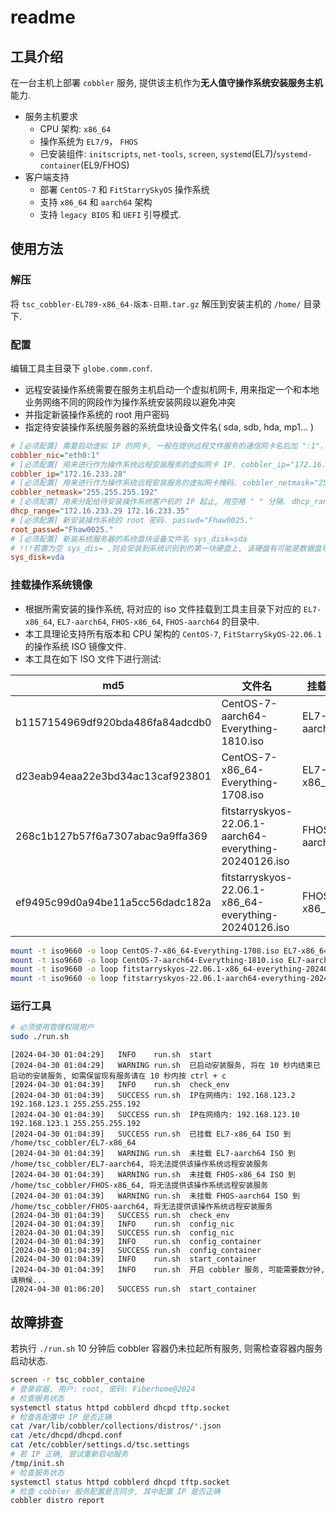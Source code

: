 # readme

## 工具介绍

在一台主机上部署 `cobbler` 服务, 提供该主机作为**无人值守操作系统安装服务主机**能力.

- 服务主机要求
  - CPU 架构: `x86_64`
  - 操作系统为 `EL7/9`， `FHOS`
  - 已安装组件: `initscripts`, `net-tools`, `screen`, `systemd`(EL7)/`systemd-container`(EL9/FHOS)
- 客户端支持
  - 部署 `CentOS-7` 和 `FitStarrySkyOS` 操作系统
  - 支持 `x86_64` 和 `aarch64` 架构
  - 支持 `legacy BIOS` 和 `UEFI` 引导模式.

## 使用方法

### 解压

将 `tsc_cobbler-EL789-x86_64-版本-日期.tar.gz` 解压到安装主机的 `/home/` 目录下.

### 配置

编辑工具主目录下 `globe.comm.conf`.

- 远程安装操作系统需要在服务主机启动一个虚拟机网卡, 用来指定一个和本地业务网络不同的网段作为操作系统安装网段以避免冲突
- 并指定新装操作系统的 root 用户密码
- 指定待安装操作系统服务器的系统盘块设备文件名( sda, sdb, hda, mp1... )

```ini
# [必须配置] 需要启动虚拟 IP 的网卡, 一般在提供远程文件服务的通信网卡名后加 ":1". cobbler_nic="eth0:1"
cobbler_nic="eth0:1"
# [必须配置] 用来进行作为操作系统远程安装服务的虚拟网卡 IP. cobbler_ip="172.16.233.28"
cobbler_ip="172.16.233.28"
# [必须配置] 用来进行作为操作系统远程安装服务的虚拟网卡掩码. cobbler_netmask="255.255.255.192"
cobbler_netmask="255.255.255.192"
# [必须配置] 用来分配给待安装操作系统客户机的 IP 起止, 用空格 " " 分隔. dhcp_range="172.16.233.29 172.16.233.35"
dhcp_range="172.16.233.29 172.16.233.35"
# [必须配置] 新安装操作系统的 root 密码. passwd="Fhaw0025."
root_passwd="Fhaw0025."
# [必须配置] 新装系统服务器的系统盘块设备文件名 sys_disk=sda
# !!!若置为空 sys_dis= ,则会安装到系统识别到的第一块硬盘上, 该硬盘有可能是数据盘导致数据被覆盖!!!
sys_disk=vda
```

### 挂载操作系统镜像

- 根据所需安装的操作系统, 将对应的 iso 文件挂载到工具主目录下对应的 `EL7-x86_64`, `EL7-aarch64`, `FHOS-x86_64`, `FHOS-aarch64` 的目录中.
- 本工具理论支持所有版本和 CPU 架构的 `CentOS-7`, `FitStarrySkyOS-22.06.1` 的操作系统 ISO 镜像文件.
- 本工具在如下 ISO 文件下进行测试:

| md5                              | 文件名                                                 | 挂载点       |
| -------------------------------- | ------------------------------------------------------ | ------------ |
| b1157154969df920bda486fa84adcdb0 | CentOS-7-aarch64-Everything-1810.iso                   | EL7-aarch64  |
| d23eab94eaa22e3bd34ac13caf923801 | CentOS-7-x86_64-Everything-1708.iso                    | EL7-x86_64   |
| 268c1b127b57f6a7307abac9a9ffa369 | fitstarryskyos-22.06.1-aarch64-everything-20240126.iso | FHOS-aarch64 |
| ef9495c99d0a94be11a5cc56dadc182a | fitstarryskyos-22.06.1-x86_64-everything-20240126.iso  | FHOS-x86_64  |

```bash
mount -t iso9660 -o loop CentOS-7-x86_64-Everything-1708.iso EL7-x86_64
mount -t iso9660 -o loop CentOS-7-aarch64-Everything-1810.iso EL7-aarch64
mount -t iso9660 -o loop fitstarryskyos-22.06.1-x86_64-everything-20240126.iso FHOS-x86_64
mount -t iso9660 -o loop fitstarryskyos-22.06.1-aarch64-everything-20240126.iso FHOS-aarch64
```

### 运行工具

```bash
# 必须使用管理权限用户
sudo ./run.sh
```

```text
[2024-04-30 01:04:29]   INFO    run.sh  start
[2024-04-30 01:04:29]   WARNING run.sh  已启动安装服务, 将在 10 秒内结束已启动的安装服务, 如需保留现有服务请在 10 秒内按 ctrl + c
[2024-04-30 01:04:39]   INFO    run.sh  check_env
[2024-04-30 01:04:39]   SUCCESS run.sh  IP在网络内: 192.168.123.2 192.168.123.1 255.255.255.192
[2024-04-30 01:04:39]   SUCCESS run.sh  IP在网络内: 192.168.123.10 192.168.123.1 255.255.255.192
[2024-04-30 01:04:39]   SUCCESS run.sh  已挂载 EL7-x86_64 ISO 到 /home/tsc_cobbler/EL7-x86_64
[2024-04-30 01:04:39]   WARNING run.sh  未挂载 EL7-aarch64 ISO 到 /home/tsc_cobbler/EL7-aarch64, 将无法提供该操作系统远程安装服务
[2024-04-30 01:04:39]   WARNING run.sh  未挂载 FHOS-x86_64 ISO 到 /home/tsc_cobbler/FHOS-x86_64, 将无法提供该操作系统远程安装服务
[2024-04-30 01:04:39]   WARNING run.sh  未挂载 FHOS-aarch64 ISO 到 /home/tsc_cobbler/FHOS-aarch64, 将无法提供该操作系统远程安装服务
[2024-04-30 01:04:39]   SUCCESS run.sh  check_env
[2024-04-30 01:04:39]   INFO    run.sh  config_nic
[2024-04-30 01:04:39]   SUCCESS run.sh  config_nic
[2024-04-30 01:04:39]   INFO    run.sh  config_container
[2024-04-30 01:04:39]   SUCCESS run.sh  config_container
[2024-04-30 01:04:39]   INFO    run.sh  start_container
[2024-04-30 01:04:39]   INFO    run.sh  开启 cobbler 服务, 可能需要数分钟, 请稍候...
[2024-04-30 01:06:20]   SUCCESS run.sh  start_container
```

## 故障排查

若执行 `./run.sh` 10 分钟后 cobbler 容器仍未拉起所有服务, 则需检查容器内服务启动状态.

```bash
screen -r tsc_cobbler_containe
# 登录容器, 用户: root, 密码: Fiberhome@2024
# 检查服务状态
systemctl status httpd cobblerd dhcpd tftp.socket
# 检查各配置中 IP 是否正确
cat /var/lib/cobbler/collections/distros/*.json
cat /etc/dhcpd/dhcpd.conf
cat /etc/cobbler/settings.d/tsc.settings
# 若 IP 正确, 尝试重新启动服务
/tmp/init.sh
# 检查服务状态
systemctl status httpd cobblerd dhcpd tftp.socket
# 检查 cobbler 服务配置是否同步, 其中配置 IP 是否正确
cobbler distro report
```
